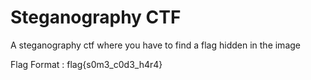 # Steganography CTF

A steganography ctf where you have to find a flag hidden in the image

Flag Format : flag{s0m3_c0d3_h4r4}

